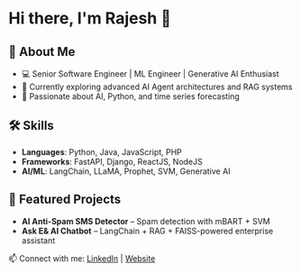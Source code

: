 # Hi there, I'm Rajesh 👋

## 🚀 About Me
- 💻 Senior Software Engineer | ML Engineer | Generative AI Enthusiast
- 🌱 Currently exploring advanced AI Agent architectures and RAG systems
- 🎯 Passionate about AI, Python, and time series forecasting

## 🛠 Skills
- **Languages**: Python, Java, JavaScript, PHP
- **Frameworks**: FastAPI, Django, ReactJS, NodeJS
- **AI/ML**: LangChain, LLaMA, Prophet, SVM, Generative AI

## 📌 Featured Projects
- **AI Anti-Spam SMS Detector** – Spam detection with mBART + SVM  
- **Ask E& AI Chatbot** – LangChain + RAG + FAISS-powered enterprise assistant

📫 Connect with me: [LinkedIn](https://www.linkedin.com/in/rajesh-thangaraj-014021142/) | [Website](https://smartwebgate.com)

